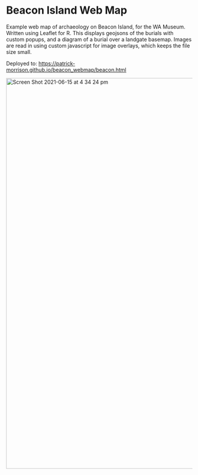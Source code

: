 # Beacon Island Web Map
Example web map of archaeology on Beacon Island, for the WA Museum. Written using Leaflet for R.
This displays geojsons of the burials with custom popups, and a diagram of a burial over a landgate basemap. Images are read in using custom javascript for image overlays, which keeps the file size small.

Deployed to: https://patrick-morrison.github.io/beacon_webmap/beacon.html

<img width="1054" alt="Screen Shot 2021-06-15 at 4 34 24 pm" src="https://user-images.githubusercontent.com/2309844/122020763-a3950280-cdf7-11eb-9661-adfca7b52073.png">
